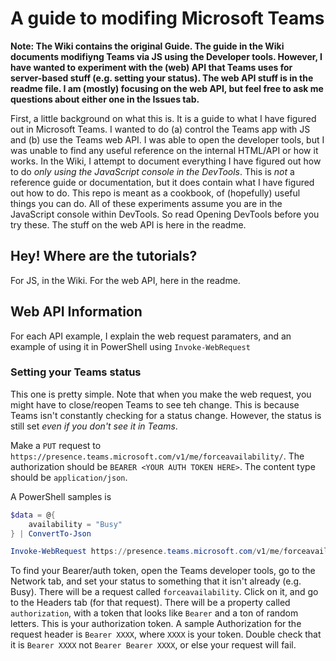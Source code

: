 # A guide to modifing Microsoft Teams

**Note: The Wiki contains the original Guide. The guide in the Wiki documents modifiyng Teams via JS using the Developer tools. However, I have wanted to experiment with the (web) API that Teams uses for server-based stuff (e.g. setting your status). The web API stuff is in the readme file. I am (mostly) focusing on the web API, but feel free to ask me questions about either one in the Issues tab.**

First, a little background on what this is. It is a guide to what I have figured out in Microsoft Teams. I wanted to do (a) control the Teams app with JS and (b) use the Teams web API. I was able to open the developer tools, but I was unable to find any useful reference on the internal HTML/API or how it works. In the Wiki, I attempt to document everything I have figured out how to do _only using the JavaScript console in the DevTools_. This is _not_ a reference guide or documentation, but it does contain what I have figured out how to do. This repo is meant as a cookbook, of (hopefully) useful things you can do. All of these experiments assume you are in the JavaScript console within DevTools. So read Opening DevTools before you try these. The stuff on the web API is here in the readme.

## Hey! Where are the tutorials?

For JS, in the Wiki. For the web API, here in the readme.

## Web API Information

For each API example, I explain the web request paramaters, and an example of using it in PowerShell using `Invoke-WebRequest`

### Setting your Teams status

This one is pretty simple. Note that when you make the web request, you might have to close/reopen Teams to see teh change. This is because Teams isn't constantly checking for a status change. However, the status is still set _even if you don't see it in Teams_.

Make a `PUT` request to `https://presence.teams.microsoft.com/v1/me/forceavailability/`. The authorization should be `BEARER <YOUR AUTH TOKEN HERE>`. The content type should be `application/json`.

A PowerShell samples is
```PowerShell
$data = @{
    availability = "Busy"
} | ConvertTo-Json

Invoke-WebRequest https://presence.teams.microsoft.com/v1/me/forceavailability/ -Method PUT -Headers @{Authorization = "Bearer <YOUR AUTH TOKEN HERE"} -Body $data -ContentType "application/json"
```

To find your Bearer/auth token, open the Teams developer tools, go to the Network tab, and set your status to something that it isn't already (e.g. Busy). There will be a request called `forceavailability`. Click on it, and go to the Headers tab (for that request). There will be a property called `authorization`, with a token that looks like `Bearer` and a ton of random letters. This is your authorization token. A sample Authorization for the request header is `Bearer XXXX`, where `XXXX` is your token. Double check that it is `Bearer XXXX` not `Bearer Bearer XXXX`, or else your request will fail.